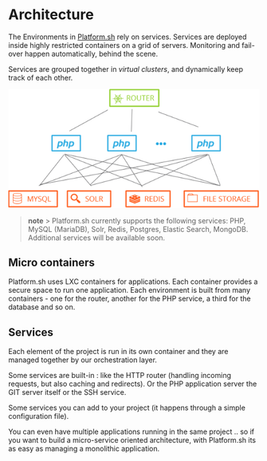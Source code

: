 # Architecture

The Environments in [Platform.sh](https://platform.sh) rely on services.
Services are deployed inside highly restricted containers on a grid of servers.
Monitoring and fail-over happen automatically, behind the scene.

Services are grouped together in *virtual clusters*, and dynamically keep track
of each other.

![image](/images/service-grid.png)

> **note** > Platform.sh currently supports the following services: PHP, MySQL
(MariaDB), Solr, Redis, Postgres, Elastic Search, MongoDB. Additional services 
will be available soon.

## Micro containers

Platform.sh uses LXC containers for applications. Each container provides a
secure space to run one application. Each environment is built from many
containers - one for the router, another for the PHP service, a third for the
database and so on. 

## Services
Each element of the project is run in its own container and they are managed
together by our orchestration layer. 

Some services are built-in : like the HTTP router (handling incoming requests, but also caching and redirects). Or the PHP
application server the GIT server itself or the SSH service.

Some services you can add to your project (it happens through a simple configuration file).

You can even have multiple applications running in the same project .. so if 
you want to build a micro-service oriented architecture, with Platform.sh its
as easy as managing a monolithic application.


